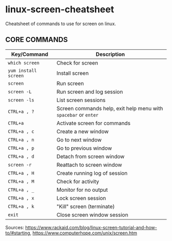 # linux-screen-cheatsheet
Cheatsheet of commands to use for screen on linux.

## CORE COMMANDS

| Key/Command | Description |
| ----------- | ----------- |
| ``which screen`` | Check for screen |
| ``yum install screen`` | Install screen |
| ``screen`` | Run screen |
| ``screen -L`` | Run screen and log session |
| ``screen -ls`` | List screen sessions |
| ``CTRL+a , ?`` | Screen commands help, exit help menu with ``spacebar`` or ``enter`` |
| ``CTRL+a`` | Activate screen for commands |
| ``CTRL+a , c`` | Create a new window |
| ``CTRL+a , n`` |  Go to next window |
| ``CTRL+a , p`` | Go to previous window |
| ``CTRL+a , d`` | Detach from screen window |
| ``screen -r`` |  Reattach to screen window |
| ``CTRL+a , H`` | Create running log of session |
| ``CTRL+a , M`` | Check for activity |
| ``CTRL+a , _`` | Monitor for no output |
| ``CTRL+a , x`` | Lock screen session |
| ``CTRL+a , k`` | "Kill" screen (terminate) |
| ``exit`` | Close screen window session |

Sources: https://www.rackaid.com/blog/linux-screen-tutorial-and-how-to/#starting, 
https://www.computerhope.com/unix/screen.htm


